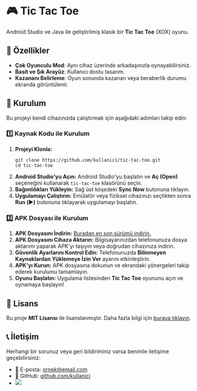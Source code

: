 <h1>🎮 Tic Tac Toe</h1>
    <p>Android Studio ve Java ile geliştirilmiş klasik bir <strong>Tic Tac Toe</strong> (XOX) oyunu.</p>

  <h2>📌 Özellikler</h2>
    <ul>
        <li><strong>Çok Oyunculu Mod</strong>: Aynı cihaz üzerinde arkadaşınızla oynayabilirsiniz.</li>
        <li><strong>Basit ve Şık Arayüz</strong>: Kullanıcı dostu tasarım.</li>
        <li><strong>Kazananı Belirleme</strong>: Oyun sonunda kazanan veya beraberlik durumu ekranda görüntülenir.</li>
    </ul>

  <h2>📲 Kurulum</h2>
    <p>Bu projeyi kendi cihazınızda çalıştırmak için aşağıdaki adımları takip edin:</p>

  <h3>1️⃣ Kaynak Kodu ile Kurulum</h3>
    <ol>
        <li><strong>Projeyi Klonla:</strong></li>
        <pre><code>git clone https://github.com/kullanici/tic-tac-toe.git
cd tic-tac-toe</code></pre>
        <li><strong>Android Studio'yu Açın:</strong> Android Studio'yu başlatın ve <strong>Aç (Open)</strong> seçeneğini kullanarak <code>tic-tac-toe</code> klasörünü seçin.</li>
        <li><strong>Bağımlılıkları Yükleyin:</strong> Sağ üst köşedeki <strong>Sync Now</strong> butonuna tıklayın.</li>
        <li><strong>Uygulamayı Çalıştırın:</strong> Emülatör veya fiziksel cihazınızı seçtikten sonra <strong>Run (▶️)</strong> butonuna tıklayarak uygulamayı başlatın.</li>
    </ol>

  <h3>2️⃣ APK Dosyası ile Kurulum</h3>
    <ol>
        <li><strong>APK Dosyasını İndirin:</strong> <a href="https://drive.google.com/file/d/1P5zl0oqRdeK9PtzPyHPswrnB2x6bASqZ/view?usp=sharing">Buradan en son sürümü indirin.</a></li>
        <li><strong>APK Dosyasını Cihaza Aktarın:</strong> Bilgisayarınızdan telefonunuza dosya aktarımı yaparak APK'yı taşıyın veya doğrudan cihazınıza indirin.</li>
        <li><strong>Güvenlik Ayarlarını Kontrol Edin:</strong> Telefonunuzda <strong>Bilinmeyen Kaynaklardan Yüklemeye İzin Ver</strong> ayarını etkinleştirin.</li>
        <li><strong>APK'yı Kurun:</strong> APK dosyasına dokunun ve ekrandaki yönergeleri takip ederek kurulumu tamamlayın.</li>
        <li><strong>Oyunu Başlatın:</strong> Uygulama listesinden <strong>Tic Tac Toe</strong> oyununu açın ve oynamaya başlayın!</li>
    </ol>

  <h2>📜 Lisans</h2>
    <p>Bu proje <strong>MIT Lisansı</strong> ile lisanslanmıştır. Daha fazla bilgi için <a href="https://opensource.org/licenses/MIT">buraya tıklayın</a>.</p>

  <h2>📞 İletişim</h2>
    <p>Herhangi bir sorunuz veya geri bildiriminiz varsa benimle iletişime geçebilirsiniz:</p>
    <ul>
        <li>📧 E-posta: <a href="mailto:umutefearslanturkdev.com">ornek@email.com</a></li>
        <li>🐙 GitHub: <a href="https://github.com/umutefearslanturkk">github.com/kullanici</a></li>
        <li><a href="https://www.buymeacoffee.com/UmutEfe"><img src="https://img.buymeacoffee.com/button-api/?text=Bana bir kahve ısmarla&emoji=&slug=UmutEfe&button_colour=FFDD00&font_colour=000000&font_family=Çerez&outline_colour=000000&coffee_colour=ffffff" /></a></li>
      
   </ul>
